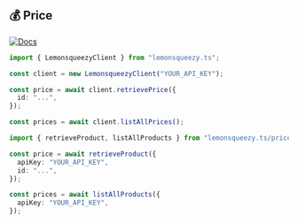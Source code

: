 ## 💰 Price

[![Docs](https://img.shields.io/badge/-Docs-blue.svg?style=for-the-badge)](https://docs.lemonsqueezy.com/api/prices)

```typescript
import { LemonsqueezyClient } from "lemonsqueezy.ts";

const client = new LemonsqueezyClient("YOUR_API_KEY");

const price = await client.retrievePrice({
  id: "...",
});

const prices = await client.listAllPrices();
```

```typescript
import { retrieveProduct, listAllProducts } from "lemonsqueezy.ts/price";

const price = await retrieveProduct({
  apiKey: "YOUR_API_KEY",
  id: "...",
});

const prices = await listAllProducts({
  apiKey: "YOUR_API_KEY",
});
```
